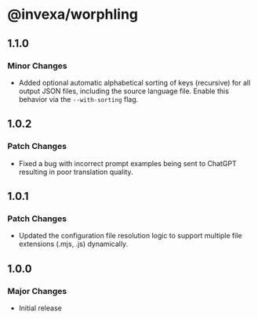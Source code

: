 # @invexa/worphling

## 1.1.0

### Minor Changes

-   Added optional automatic alphabetical sorting of keys (recursive) for all output JSON files, including the source language file. Enable this behavior via the `--with-sorting` flag.

## 1.0.2

### Patch Changes

-   Fixed a bug with incorrect prompt examples being sent to ChatGPT resulting in poor translation quality.

## 1.0.1

### Patch Changes

-   Updated the configuration file resolution logic to support multiple file extensions (.mjs, .js) dynamically.

## 1.0.0

### Major Changes

-   Initial release
